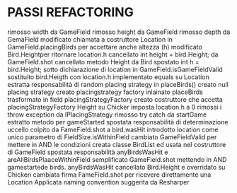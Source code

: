 # PASSI REFACTORING

rimosso width da GameField
rimosso height da GameField
rimosso depth da GemaField
modificato chiamata a costruttore Location in GameField.placingBirds per accettare anche altezza (h)
modificato Bird.Heightper ritornare location.h
cancellato int height = bird.Height; da GameField.shot
cancellato metodo Height da Bird
spostato int h = bird.Height; sotto dichiarazione di location in GameField.isGameFieldValid
sostituito bird.Heigth con location.h
implementato equals su Location
estratta responsabilità di random placing strategy in placeBirds()
creato null placing strategy
creato placingstrategy factory
inlainato placeBirds
trasformato in field placingStrategyFactory
creato costruttore che accetta placingStrategyFactory
Height su Chicker imposta location.h a 0
rimossi i throw exception da IPlacingStrategy
rimosso try catch da startGame
estratto metodo per gameStarted 
spostata responsabilità di determinazione uccello colpito da FameField.shot a bird.wasHit
introdotto location come unico parametro di FieldSize.isWithinField
cambiato GameFieldValid per mettere in AND le condizioni
creata classe BirdList ed usata nel costruttore di GameField
spostata responsabilità anyBirdsWasHit e areAllBirdsPlaaceWithinField
semplificato GameField.shot mettendo in AND gamestartede birds. anyBirdsWasHit
cancellato Bird.Height e overridato su Chicken
cambiata firma FameField.shot per ricevere direttamente una Location
Applicata naming convention suggerita da Resharper
